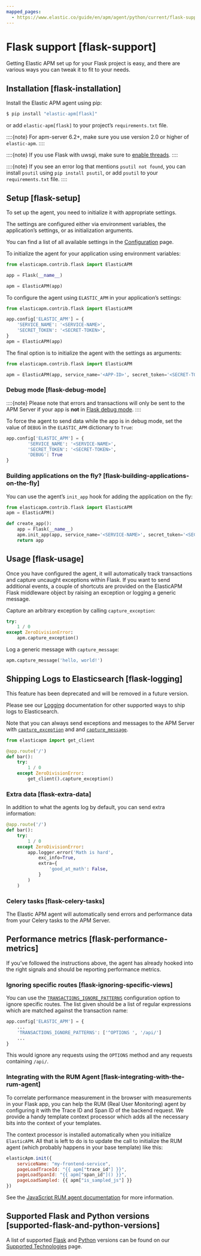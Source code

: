 ```yaml
---
mapped_pages:
  - https://www.elastic.co/guide/en/apm/agent/python/current/flask-support.html
---
```


# Flask support [flask-support]

Getting Elastic APM set up for your Flask project is easy, and there are various ways you can tweak it to fit to your needs.


## Installation [flask-installation]

Install the Elastic APM agent using pip:

```bash
$ pip install "elastic-apm[flask]"
```

or add `elastic-apm[flask]` to your project’s `requirements.txt` file.

::::{note}
For apm-server 6.2+, make sure you use version 2.0 or higher of `elastic-apm`.
::::


::::{note}
If you use Flask with uwsgi, make sure to [enable threads](http://uwsgi-docs.readthedocs.org/en/latest/Options.html#enable-threads).
::::


::::{note}
If you see an error log that mentions `psutil not found`, you can install `psutil` using `pip install psutil`, or add `psutil` to your `requirements.txt` file.
::::



## Setup [flask-setup]

To set up the agent, you need to initialize it with appropriate settings.

The settings are configured either via environment variables, the application’s settings, or as initialization arguments.

You can find a list of all available settings in the [Configuration](/reference/configuration.md) page.

To initialize the agent for your application using environment variables:

```python
from elasticapm.contrib.flask import ElasticAPM

app = Flask(__name__)

apm = ElasticAPM(app)
```

To configure the agent using `ELASTIC_APM` in your application’s settings:

```python
from elasticapm.contrib.flask import ElasticAPM

app.config['ELASTIC_APM'] = {
    'SERVICE_NAME': '<SERVICE-NAME>',
    'SECRET_TOKEN': '<SECRET-TOKEN>',
}
apm = ElasticAPM(app)
```

The final option is to initialize the agent with the settings as arguments:

```python
from elasticapm.contrib.flask import ElasticAPM

apm = ElasticAPM(app, service_name='<APP-ID>', secret_token='<SECRET-TOKEN>')
```


### Debug mode [flask-debug-mode]

::::{note}
Please note that errors and transactions will only be sent to the APM Server if your app is **not** in [Flask debug mode](https://flask.palletsprojects.com/en/3.0.x/quickstart/#debug-mode).
::::


To force the agent to send data while the app is in debug mode, set the value of `DEBUG` in the `ELASTIC_APM` dictionary to `True`:

```python
app.config['ELASTIC_APM'] = {
        'SERVICE_NAME': '<SERVICE-NAME>',
        'SECRET_TOKEN': '<SECRET-TOKEN>',
        'DEBUG': True
}
```


### Building applications on the fly? [flask-building-applications-on-the-fly]

You can use the agent’s `init_app` hook for adding the application on the fly:

```python
from elasticapm.contrib.flask import ElasticAPM
apm = ElasticAPM()

def create_app():
    app = Flask(__name__)
    apm.init_app(app, service_name='<SERVICE-NAME>', secret_token='<SECRET-TOKEN>')
    return app
```


## Usage [flask-usage]

Once you have configured the agent, it will automatically track transactions and capture uncaught exceptions within Flask. If you want to send additional events, a couple of shortcuts are provided on the ElasticAPM Flask middleware object by raising an exception or logging a generic message.

Capture an arbitrary exception by calling `capture_exception`:

```python
try:
    1 / 0
except ZeroDivisionError:
    apm.capture_exception()
```

Log a generic message with `capture_message`:

```python
apm.capture_message('hello, world!')
```


## Shipping Logs to Elasticsearch [flask-logging]

This feature has been deprecated and will be removed in a future version.

Please see our [Logging](/reference/logs.md) documentation for other supported ways to ship logs to Elasticsearch.

Note that you can always send exceptions and messages to the APM Server with [`capture_exception`](/reference/api-reference.md#client-api-capture-exception) and and [`capture_message`](/reference/api-reference.md#client-api-capture-message).

```python
from elasticapm import get_client

@app.route('/')
def bar():
    try:
        1 / 0
    except ZeroDivisionError:
        get_client().capture_exception()
```


### Extra data [flask-extra-data]

In addition to what the agents log by default, you can send extra information:

```python
@app.route('/')
def bar():
    try:
        1 / 0
    except ZeroDivisionError:
        app.logger.error('Math is hard',
            exc_info=True,
            extra={
                'good_at_math': False,
            }
        )
    )
```


### Celery tasks [flask-celery-tasks]

The Elastic APM agent will automatically send errors and performance data from your Celery tasks to the APM Server.


## Performance metrics [flask-performance-metrics]

If you’ve followed the instructions above, the agent has already hooked into the right signals and should be reporting performance metrics.


### Ignoring specific routes [flask-ignoring-specific-views]

You can use the [`TRANSACTIONS_IGNORE_PATTERNS`](/reference/configuration.md#config-transactions-ignore-patterns) configuration option to ignore specific routes. The list given should be a list of regular expressions which are matched against the transaction name:

```python
app.config['ELASTIC_APM'] = {
    ...
    'TRANSACTIONS_IGNORE_PATTERNS': ['^OPTIONS ', '/api/']
    ...
}
```

This would ignore any requests using the `OPTIONS` method and any requests containing `/api/`.


### Integrating with the RUM Agent [flask-integrating-with-the-rum-agent]

To correlate performance measurement in the browser with measurements in your Flask app, you can help the RUM (Real User Monitoring) agent by configuring it with the Trace ID and Span ID of the backend request. We provide a handy template context processor which adds all the necessary bits into the context of your templates.

The context processor is installed automatically when you initialize `ElasticAPM`. All that is left to do is to update the call to initialize the RUM agent (which probably happens in your base template) like this:

```javascript
elasticApm.init({
    serviceName: "my-frontend-service",
    pageLoadTraceId: "{{ apm["trace_id"] }}",
    pageLoadSpanId: "{{ apm["span_id"]() }}",
    pageLoadSampled: {{ apm["is_sampled_js"] }}
})
```

See the [JavaScript RUM agent documentation](apm-agent-rum-js://reference/index.md) for more information.


## Supported Flask and Python versions [supported-flask-and-python-versions]

A list of supported [Flask](/reference/supported-technologies.md#supported-flask) and [Python](/reference/supported-technologies.md#supported-python) versions can be found on our [Supported Technologies](/reference/supported-technologies.md) page.


